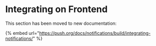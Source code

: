 # Integrating on Frontend

This section has been moved to new documentation:

{% embed url="https://push.org/docs/notifications/build/integrating-notifications/" %}
